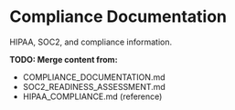 # Compliance Documentation

HIPAA, SOC2, and compliance information.

**TODO: Merge content from:**
- COMPLIANCE_DOCUMENTATION.md
- SOC2_READINESS_ASSESSMENT.md
- HIPAA_COMPLIANCE.md (reference)

